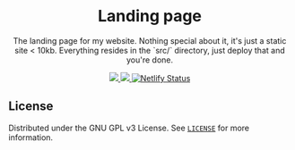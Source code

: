 <!--markdownlint-disable first-line-heading ol-prefix -->

<!-- FIND AND REPLACE:
ent3r-website/landing - replace with the repo URL
 -->

<!-- PROJECT LOGO -->
<br />
<p align="center">
  <h1 align="center">Landing page</h1>

  <p align="center">
    The landing page for my website. Nothing special about it, it's just a static site < 10kb. Everything resides in the `src/` directory, just deploy that and you're done.

  <br />
  </p>
  <div align="center">
  <a href="https://github.com/ent3r-website/landing/issues">
    <img src="https://img.shields.io/github/issues/ent3r-website/landing.svg"/>
  </a>
  <a href="https://github.com/ent3r/corax-bot-nodejs-rewrite/pulls">
      <img src="https://img.shields.io/github/issues-pr-raw/ent3r/corax-bot-nodejs-rewrite.svg">
  </a>
  <a href="https://app.netlify.com/sites/s1lv3r/deploys">
    <img alt="Netlify Status" src="https://api.netlify.com/api/v1/badges/05252f0c-abc3-487e-86d7-c8ca8e1dd6e0/deploy-status" >
  </a>
  </div>
</p>

## License

Distributed under the GNU GPL v3 License. See [`LICENSE`](./LICENSE) for more information.
